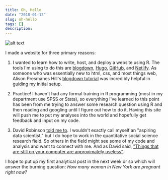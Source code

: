 ```yaml
---
title: Oh, Hello
date: "2018-01-12"
slug: oh-hello
tags: []
description:
---
```


![alt text](/img/ohhello.gif "Oh, Hello")


I made a website for three primary reasons:

1. I wanted to learn how to write, host, and deploy a website using R. The tools I'm using to do this are [blogdown](https://bookdown.org/yihui/blogdown/), [Hugo](https://gohugo.io/), [GitHub](https://github.com/mfherman/mattherman), and [Netlify](https://www.netlify.com/). As someone who was essentially new to html, css, and most things web, Alison Presmanes Hill's [blogdown tutorial](https://alison.rbind.io/post/up-and-running-with-blogdown/) was incredibly helpful in guiding my initial setup.

2. Practice! I haven't had any formal training in R programming (most in my department use SPSS or Stata), so everything I've learned to this point has been from me trying to answer some research question using R and then reading and googling until I figure out how to do it. Having this site will push me to put my analyses into the world and hopefully get feedback and input on my code.

3. David Robinson [told me to](http://varianceexplained.org/r/start-blog/). I wouldn't exactly call myself an "aspiring data scientist," but I do hope to work in the quantitative social science research field. So others in the field might see some of my code and analysis and want to connect with me. And as David said, ["Things that are still on your computer are approximately useless"](https://twitter.com/AmeliaMN/status/926509282874585089).

I hope to put up my first analytical post in the next week or so which will answer the burning question: *How many woman in New York are pregnant right now?*